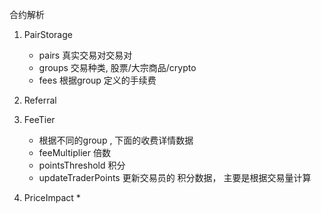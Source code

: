 合约解析
1. PairStorage 
   * pairs 真实交易对交易对
   * groups 交易种类, 股票/大宗商品/crypto
   * fees 根据group 定义的手续费

2. Referral

3. FeeTier
   *  根据不同的group , 下面的收费详情数据
   *  feeMultiplier 倍数
   *  pointsThreshold 积分
   *  updateTraderPoints 更新交易员的 积分数据， 主要是根据交易量计算
  
4. PriceImpact
   * 